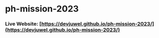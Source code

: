 # ph-mission-2023
### Live Website: [https://devjuwel.github.io/ph-mission-2023/](https://devjuwel.github.io/ph-mission-2023/)
